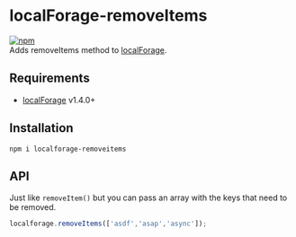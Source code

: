 localForage-removeItems
====================
[![npm](https://img.shields.io/npm/dm/localforage-removeitems.svg)](https://www.npmjs.com/package/localforage-removeitems)  
Adds removeItems method to [localForage](https://github.com/mozilla/localForage).

## Requirements

* [localForage](https://github.com/mozilla/localForage) v1.4.0+

## Installation
`npm i localforage-removeitems`

## API
Just like `removeItem()` but you can pass an array with the keys that need to be removed.
```js
localforage.removeItems(['asdf','asap','async']);
```
